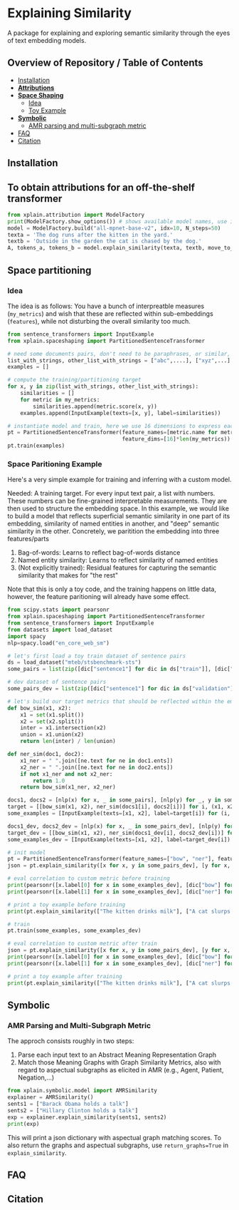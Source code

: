 # Explaining Similarity

A package for explaining and exploring semantic similarity through the eyes of text embedding models.

## Overview of Repository / Table of Contents


- [Installation](#requirements)
- [**Attributions**](#attribution)
- [**Space Shaping**](#space-shaping)
    - [Idea](#space-shaping-idea)
    - [Toy Example](#space-shaping-toy)
- [**Symbolic**](#symbolic)
    - [AMR parsing and multi-subgraph metric](#amr)
- [FAQ](#faq)
- [Citation](#citation)

## Installation<a id="requirements"></a>

## To obtain attributions for an off-the-shelf transformer<a id="attribution"></a>

```python
from xplain.attribution import ModelFactory
print(ModelFactory.show_options()) # shows available model names, use in build below
model = ModelFactory.build("all-mpnet-base-v2", idx=10, N_steps=50)
texta = 'The dog runs after the kitten in the yard.'
textb = 'Outside in the garden the cat is chased by the dog.'
A, tokens_a, tokens_b = model.explain_similarity(texta, textb, move_to_cpu=True, sim_measure='cos')
```

## Space partitioning<a id="space-shaping"></a>

### Idea<a id="space-shaping-idea"></a>

The idea is as follows: You have a bunch of interpreatble measures (`my_metrics`) and wish that these are reflected within sub-embeddings (`features`), while not disturbing the overall similarity too much.

```python
from sentence_transformers import InputExample
from xplain.spaceshaping import PartitionedSentenceTransformer

# need some documents pairs, don't need to be paraphrases, or similar, just some documents
list_with_strings, other_list_with_strings = ["abc",....], ["xyz",...]
examples = []

# compute the training/partitioning target
for x, y in zip(list_with_strings, other_list_with_strings):
	similarities = []
	for metric in my_metrics:
		similarities.append(metric.score(x, y))
	examples.append(InputExample(texts=[x, y], label=similarities))

# instantiate model and train, here we use 16 dimensions to express each metric
pt = PartitionedSentenceTransformer(feature_names=[metric.name for metric in my_metrics], 
                                    feature_dims=[16]*len(my_metrics))
pt.train(examples)
```

### Space Paritioning Example<a id="space-shaping-toy"></a>

Here's a very simple example for training and inferring with a custom model.

Needed: A training target. For every input text pair, a list with numbers. These numbers can be fine-grained interpretable measurements. They are then used to structure the embedding space. In this example, we would like to build a model that reflects superficial semantic similarity in one part of its embedding, similarity of named entities in another, and "deep" semantic similarity in the other. Concretely, we paritition the embedding into three features/parts

1. Bag-of-words: Learns to reflect bag-of-words distance
2. Named entity similarity: Learns to reflect similarity of named entities
3. (Not explicitly trained): Residual features for capturing the semantic similarity that makes for "the rest"

Note that this is only a toy code, and the training happens on little data, however, the feature paritioning will already have some effect.

```python
from scipy.stats import pearsonr
from xplain.spaceshaping import PartitionedSentenceTransformer
from sentence_transformers import InputExample
from datasets import load_dataset
import spacy
nlp=spacy.load("en_core_web_sm")

# let's first load a toy train dataset of sentence pairs
ds = load_dataset("mteb/stsbenchmark-sts")
some_pairs = list(zip([dic["sentence1"] for dic in ds["train"]], [dic["sentence2"] for dic in ds["train"]]))

# dev dataset of sentence pairs
some_pairs_dev = list(zip([dic["sentence1"] for dic in ds["validation"]], [dic["sentence2"] for dic in ds["validation"]]))

# let's build our target metrics that should be reflected within the embedding space,
def bow_sim(x1, x2):
	x1 = set(x1.split())
	x2 = set(x2.split())
	inter = x1.intersection(x2)
	union = x1.union(x2)
	return len(inter) / len(union)

def ner_sim(doc1, doc2):
	x1_ner = " ".join([ne.text for ne in doc1.ents])
	x2_ner = " ".join([ne.text for ne in doc2.ents])
	if not x1_ner and not x2_ner:
		return 1.0
	return bow_sim(x1_ner, x2_ner)

docs1, docs2 = [nlp(x) for x, _ in some_pairs], [nlp(y) for _, y in some_pairs]
target = [[bow_sim(x1, x2), ner_sim(docs1[i], docs2[i])] for i, (x1, x2) in enumerate(some_pairs)]
some_examples = [InputExample(texts=[x1, x2], label=target[i]) for (i, (x1, x2)) in enumerate(some_pairs)]

docs1_dev, docs2_dev = [nlp(x) for x, _ in some_pairs_dev], [nlp(y) for _, y in some_pairs_dev]
target_dev = [[bow_sim(x1, x2), ner_sim(docs1_dev[i], docs2_dev[i])] for i, (x1, x2) in enumerate(some_pairs_dev)]
some_examples_dev = [InputExample(texts=[x1, x2], label=target_dev[i]) for (i, (x1, x2)) in enumerate(some_pairs_dev)]

# init model
pt = PartitionedSentenceTransformer(feature_names=["bow", "ner"], feature_dims=[32, 32])
json = pt.explain_similarity([x for x, y in some_pairs_dev], [y for x, y in some_pairs_dev])

# eval correlation to custom metric before training
print(pearsonr([x.label[0] for x in some_examples_dev], [dic["bow"] for dic in json]))
print(pearsonr([x.label[1] for x in some_examples_dev], [dic["ner"] for dic in json]))

# print a toy example before training
print(pt.explain_similarity(["The kitten drinks milk"], ["A cat slurps something"]))

# train
pt.train(some_examples, some_examples_dev)

# eval correlation to custom metric after train
json = pt.explain_similarity([x for x, y in some_pairs_dev], [y for x, y in some_pairs_dev])
print(pearsonr([x.label[0] for x in some_examples_dev], [dic["bow"] for dic in json]))
print(pearsonr([x.label[1] for x in some_examples_dev], [dic["ner"] for dic in json]))

# print a toy example after training
print(pt.explain_similarity(["The kitten drinks milk"], ["A cat slurps something"]))
```

## Symbolic<a id="symbolic"></a>

### AMR Parsing and Multi-Subgraph Metric<a id="amr"></a>

The approch consists roughly in two steps:

1. Parse each input text to an Abstract Meaning Representation Graph
2. Match those Meaning Graphs with Graph Similarity Metrics, also with regard to aspectual subgraphs as elicited in AMR (e.g., Agent, Patient, Negation,...)

```python
from xplain.symbolic.model import AMRSimilarity
explainer = AMRSimilarity()
sents1 = ["Barack Obama holds a talk"]
sents2 = ["Hillary Clinton holds a talk"]
exp = explainer.explain_similarity(sents1, sents2)
print(exp)
```

This will print a json dictionary with aspectual graph matching scores. 
To also return the graphs and aspectual subgraphs, use `return_graphs=True` in `explain_similarity`.

## FAQ<a id="faq"></a>


## Citation<a id="citation"></a>
